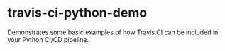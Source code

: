 # travis-ci-python-demo

Demonstrates some basic examples of how Travis CI can be included in your Python CI/CD pipeline.
